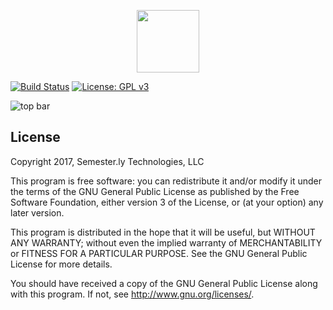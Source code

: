 <p align="center"><a href="https://semester.ly" target="_blank"><img width="100"src="https://semester.ly/static/img/logo2.0-32x32.png"></a></p>

<p align="center">

  [![Build Status](https://travis-ci.com/noahpresler/semesterly.svg?token=4y9SYQsb7pCqAsUpdN2F&branch=master)](https://travis-ci.com/noahpresler/semesterly)
  [![License: GPL v3](https://img.shields.io/badge/License-GPL%20v3-blue.svg)](https://www.gnu.org/licenses/gpl-3.0)

</p>

![top bar](http://i.imgur.com/oSLGPxT.png)

## License

Copyright 2017, Semester.ly Technologies, LLC

This program is free software: you can redistribute it and/or modify
it under the terms of the GNU General Public License as published by
the Free Software Foundation, either version 3 of the License, or
(at your option) any later version.

This program is distributed in the hope that it will be useful,
but WITHOUT ANY WARRANTY; without even the implied warranty of
MERCHANTABILITY or FITNESS FOR A PARTICULAR PURPOSE.  See the
GNU General Public License for more details.

You should have received a copy of the GNU General Public License
along with this program.  If not, see <http://www.gnu.org/licenses/>.
